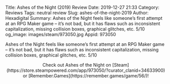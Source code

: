Title: Ashes of the Night (2019) Review
Date: 2019-12-27 21:33
Category: Reviews
Tags: neutral review
Slug: ashes-of-the-night-2019
Author: Hexadigital
Summary: Ashes of the Night feels like someone’s first attempt at an RPG Maker game – it’s not bad, but it has flaws such as inconsistent capitalization, missing collision boxes, graphical glitches, etc. 5/10
og_image: images/steam/973050.jpg
Appid: 973050

Ashes of the Night feels like someone’s first attempt at an RPG Maker game – it’s not bad, but it has flaws such as inconsistent capitalization, missing collision boxes, graphical glitches, etc. 5/10

<center>Check out Ashes of the Night on [Steam](https://store.steampowered.com/app/973050/?curator_clanid=34633900) or [Remember.Games](https://remember.games/game/56/)!</center>
